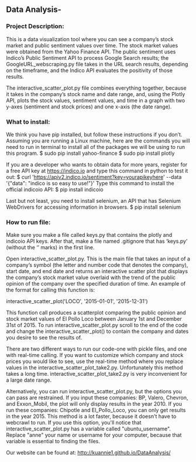 ## Data Analysis-

### Project Description:
This is a data visualization tool where you can see a company’s stock market and public sentiment values over time. The stock market values were obtained from the Yahoo Finance API. The public sentiment uses Indico’s Public Sentiment API to process Google Search results; the GoogleURL_webscraping.py file takes in the URL search results, depending on the timeframe, and the Indico API evaluates the positivity of those results. 

The interactive_scatter_plot.py file combines everything together, because it takes in the company’s stock name and date range, and, using the Plotly API, plots the stock values, sentiment values, and time in a graph with two y-axes (sentiment and stock prices) and one x-axis (the date range).

### What to install:
We think you have pip installed, but follow these instructions if you don’t. 
Assuming you are running a Linux machine, here are the commands you will need to run in terminal to install all of the packages we will be using to run this program.
$ sudo pip install yahoo-finance
$ sudo pip install plotly

If you are a developer who wants to obtain data for more years, register for a free API key at https://indico.io and type this command in python to test it out:
$ curl 'https://apiv2.indico.io/sentiment?key=yourapikeyhere' --data '{"data": "indico is so easy to use!"}'
Type this command to install the official indicoio API:
$ pip install indicoio

Last but not least, you need to install selenium, an API that has Selenium WebDrivers for accessing information in browsers. 
$ pip install selenium

### How to run file:
Make sure you make a file called keys.py that contains the plotly and indicoio API keys. After that, make a file named .gitignore that has ‘keys.py’ (without the ‘’ marks) in the first line. 

Open interactive_scatter_plot.py. This is the main file that takes an input of a company’s symbol (the letter and number code that denotes the company), start date, and end date and returns an interactive scatter plot that displays the company’s stock market value overlaid with the trend of the public opinion of the company over the specified duration of time. 
An example of the format for calling this function is:

interactive_scatter_plot('LOCO', '2015-01-01', '2015-12-31')

This function call produces a scatterplot comparing the public opinion and stock market values of El Pollo Loco between January 1st and December 31st of 2015. To run interactive_scatter_plot.py scroll to the end of the code and change the interactive_scatter_plot() to contain the company and dates you desire to see the results of. 

There are two different ways to run our code-one with pickle files, and one with real-time calling. 
If you want to customize which company and stock prices you would like to see, use the real-time method where you replace values in the interactive_scatter_plot_take2.py. Unfortunately this method takes a long time. interactive_scatter_plot_take2.py is very inconvenient for a large date range.

Alternatively, you can run interactive_scatter_plot.py, but the options you can pass are restrained. If you input these companies: BP, Valero, Chevron, and Exxon_Mobil, the plot will only display results in the year 2010. If you run these companies: Chipotle and El_Pollo_Loco, you can only get results in the year 2015. This method is a lot faster, because it doesn't have to webcrawl to run. If you use this option, you'll notice that interactive_scatter_plot.py has a variable called "ubuntu_username". Replace "anne" your name or username for your computer, because that variable is essential to finding the files. 

Our website can be found at:
http://kuannie1.github.io/DataAnalysis/
